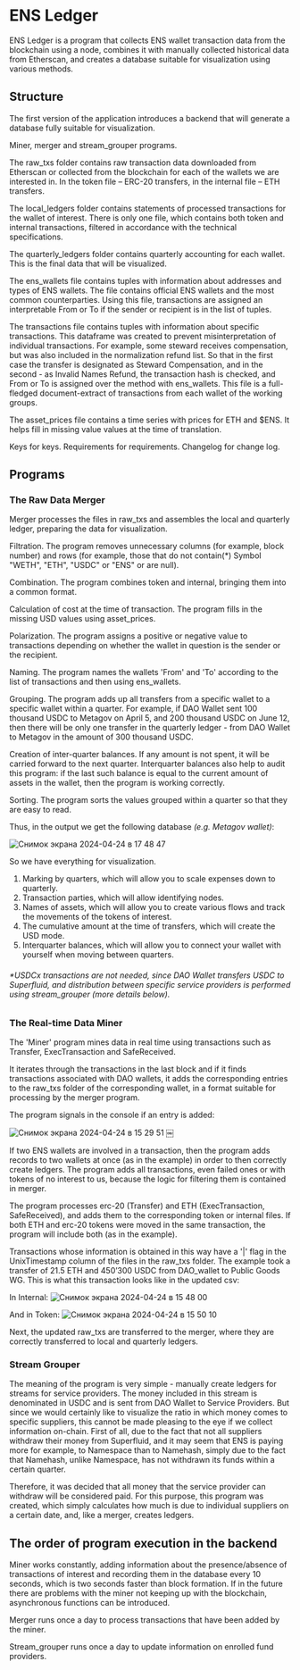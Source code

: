 # ENS Ledger

ENS Ledger is a program that collects ENS wallet transaction data from the blockchain using a node, combines it with manually collected historical data from Etherscan, and creates a database suitable for visualization using various methods.

## Structure

The first version of the application introduces a backend that will generate a database fully suitable for visualization.

Miner, merger and stream_grouper programs.

The raw_txs folder contains raw transaction data downloaded from Etherscan or collected from the blockchain for each of the wallets we are interested in. In the token file – ERC-20 transfers, in the internal file – ETH transfers.

The local_ledgers folder contains statements of processed transactions for the wallet of interest. There is only one file, which contains both token and internal transactions, filtered in accordance with the technical specifications.

The quarterly_ledgers folder contains quarterly accounting for each wallet. This is the final data that will be visualized.

The ens_wallets file contains tuples with information about addresses and types of ENS wallets. The file contains official ENS wallets and the most common counterparties. Using this file, transactions are assigned an interpretable From or To if the sender or recipient is in the list of tuples.

The transactions file contains tuples with information about specific transactions. This dataframe was created to prevent misinterpretation of individual transactions. For example, some steward receives compensation, but was also included in the normalization refund list. So that in the first case the transfer is designated as Steward Compensation, and in the second - as Invalid Names Refund, the transaction hash is checked, and From or To is assigned over the method with ens_wallets. This file is a full-fledged document-extract of transactions from each wallet of the working groups.

The asset_prices file contains a time series with prices for ETH and $ENS. It helps fill in missing value values at the time of translation.

Keys for keys.
Requirements for requirements.
Changelog for change log.

## Programs

### The Raw Data Merger

Merger processes the files in raw_txs and assembles the local and quarterly ledger, preparing the data for visualization.

Filtration. The program removes unnecessary columns (for example, block number) and rows (for example, those that do not contain(*) Symbol "WETH", "ETH", "USDC" or "ENS" or are null).

Combination. The program combines token and internal, bringing them into a common format.

Calculation of cost at the time of transaction. The program fills in the missing USD values using asset_prices.

Polarization. The program assigns a positive or negative value to transactions depending on whether the wallet in question is the sender or the recipient.

Naming. The program names the wallets 'From' and 'To' according to the list of transactions and then using ens_wallets.

Grouping. The program adds up all transfers from a specific wallet to a specific wallet within a quarter. For example, if DAO Wallet sent 100 thousand USDC to Metagov on April 5, and 200 thousand USDC on June 12, then there will be only one transfer in the quarterly ledger - from DAO Wallet to Metagov in the amount of 300 thousand USDC.

Creation of inter-quarter balances. If any amount is not spent, it will be carried forward to the next quarter. Interquarter balances also help to audit this program: if the last such balance is equal to the current amount of assets in the wallet, then the program is working correctly.

Sorting. The program sorts the values grouped within a quarter so that they are easy to read.

Thus, in the output we get the following database _(e.g. Metagov wallet)_:

![Снимок экрана 2024-04-24 в 17 48 47](https://github.com/danchousz/ens_ledger/assets/104145778/7cff881a-0b64-419f-8e91-8856381d07ee)

So we have everything for visualization.

1) Marking by quarters, which will allow you to scale expenses down to quarterly.
2) Transaction parties, which will allow identifying nodes.
3) Names of assets, which will allow you to create various flows and track the movements of the tokens of interest.
4) The cumulative amount at the time of transfers, which will create the USD mode.
5) Interquarter balances, which will allow you to connect your wallet with yourself when moving between quarters.

###### *USDCx transactions are not needed, since DAO Wallet transfers USDC to Superfluid, and distribution between specific service providers is performed using stream_grouper (more details below).


### The Real-time Data Miner
The 'Miner' program mines data in real time using transactions such as Transfer, ExecTransaction and SafeReceived.

It iterates through the transactions in the last block and if it finds transactions associated with DAO wallets, it adds the corresponding entries to the raw_txs folder of the corresponding wallet, in a format suitable for processing by the merger program.

The program signals in the console if an entry is added:

![Снимок экрана 2024-04-24 в 15 29 51](https://github.com/danchousz/ens_ledger/assets/104145778/1ac2010c-584c-4f3f-85d3-f4adbf9d0db2)
￼

If two ENS wallets are involved in a transaction, then the program adds records to two wallets at once (as in the example) in order to then correctly create ledgers.
The program adds all transactions, even failed ones or with tokens of no interest to us, because the logic for filtering them is contained in merger.

The program processes erc-20 (Transfer) and ETH (ExecTransaction, SafeReceived), and adds them to the corresponding token or internal files. If both ETH and erc-20 tokens were moved in the same transaction, the program will include both (as in the example).

Transactions whose information is obtained in this way have a '|' flag in the UnixTimestamp column of the files in the raw_txs folder. The example took a transfer of 21.5 ETH and 450’300 USDC from DAO_wallet to Public Goods WG. This is what this transaction looks like in the updated csv:

In Internal:
![Снимок экрана 2024-04-24 в 15 48 00](https://github.com/danchousz/ens_ledger/assets/104145778/bbb7f969-623a-487c-9928-bf8ab2ca0156)

And in Token:
![Снимок экрана 2024-04-24 в 15 50 10](https://github.com/danchousz/ens_ledger/assets/104145778/39677eb9-0c60-42c0-99f3-0afa5186606c)

Next, the updated raw_txs are transferred to the merger, where they are correctly transferred to local and quarterly ledgers.

### Stream Grouper

The meaning of the program is very simple - manually create ledgers for streams for service providers. The money included in this stream is denominated in USDC and is sent from DAO Wallet to Service Providers. But since we would certainly like to visualize the ratio in which money comes to specific suppliers, this cannot be made pleasing to the eye if we collect information on-chain. First of all, due to the fact that not all suppliers withdraw their money from Superfluid, and it may seem that ENS is paying more for example, to Namespace than to Namehash, simply due to the fact that Namehash, unlike Namespace, has not withdrawn its funds within a certain quarter.

Therefore, it was decided that all money that the service provider can withdraw will be considered paid. For this purpose, this program was created, which simply calculates how much is due to individual suppliers on a certain date, and, like a merger, creates ledgers.

## The order of program execution in the backend

Miner works constantly, adding information about the presence/absence of transactions of interest and recording them in the database every 10 seconds, which is two seconds faster than block formation. If in the future there are problems with the miner not keeping up with the blockchain, asynchronous functions can be introduced.

Merger runs once a day to process transactions that have been added by the miner.

Stream_grouper runs once a day to update information on enrolled fund providers.
